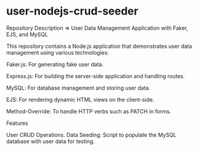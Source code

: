 # user-nodejs-crud-seeder

Repository Description =>
User Data Management Application with Faker, EJS, and MySQL

This repository contains a Node.js application that demonstrates user data management using various technologies:

Faker.js:   For generating fake user data.

Express.js: For building the server-side application and handling routes.

MySQL:      For database management and storing user data.

EJS:        For rendering dynamic HTML views on the client-side.

Method-Override: To handle HTTP verbs such as PATCH in forms.

Features

User CRUD Operations.
Data Seeding: Script to populate the MySQL database with user data for testing.
